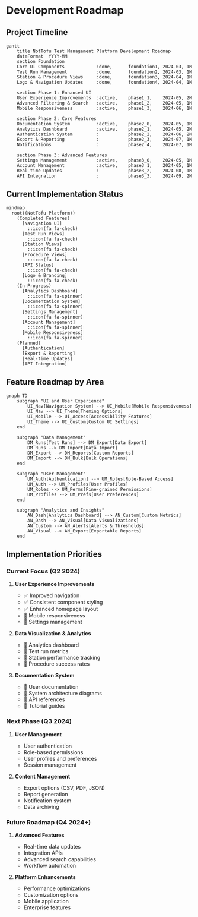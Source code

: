 # Development Roadmap

## Project Timeline

```mermaid
gantt
    title NotTofu Test Management Platform Development Roadmap
    dateFormat  YYYY-MM
    section Foundation
    Core UI Components            :done,      foundation1, 2024-03, 1M
    Test Run Management           :done,      foundation2, 2024-03, 1M
    Station & Procedure Views     :done,      foundation3, 2024-04, 1M
    Logo & Navigation Updates     :done,      foundation4, 2024-04, 1M

    section Phase 1: Enhanced UI
    User Experience Improvements  :active,    phase1_1,    2024-05, 2M
    Advanced Filtering & Search   :active,    phase1_2,    2024-05, 1M
    Mobile Responsiveness         :active,    phase1_3,    2024-06, 1M
    
    section Phase 2: Core Features
    Documentation System          :active,    phase2_0,    2024-05, 1M
    Analytics Dashboard           :active,    phase2_1,    2024-05, 2M
    Authentication System         :           phase2_2,    2024-06, 2M
    Export & Reporting            :           phase2_3,    2024-07, 1M
    Notifications                 :           phase2_4,    2024-07, 1M
    
    section Phase 3: Advanced Features
    Settings Management           :active,    phase3_0,    2024-05, 1M
    Account Management            :active,    phase3_1,    2024-05, 1M
    Real-time Updates             :           phase3_2,    2024-08, 1M
    API Integration               :           phase3_3,    2024-09, 2M
```

## Current Implementation Status

```mermaid
mindmap
  root((NotTofu Platform))
    (Completed Features)
      [Navigation UI]
        ::icon(fa fa-check)
      [Test Run Views]
        ::icon(fa fa-check)
      [Station Views]
        ::icon(fa fa-check)
      [Procedure Views]
        ::icon(fa fa-check)
      [API Status]
        ::icon(fa fa-check)
      [Logo & Branding]
        ::icon(fa fa-check)
    (In Progress)
      [Analytics Dashboard]
        ::icon(fa fa-spinner)
      [Documentation System]
        ::icon(fa fa-spinner)
      [Settings Management]
        ::icon(fa fa-spinner)
      [Account Management]
        ::icon(fa fa-spinner)
      [Mobile Responsiveness]
        ::icon(fa fa-spinner)
    (Planned)
      [Authentication]
      [Export & Reporting]
      [Real-time Updates]
      [API Integration]
```

## Feature Roadmap by Area

```mermaid
graph TD
    subgraph "UI and User Experience"
        UI_Nav[Navigation System] --> UI_Mobile[Mobile Responsiveness]
        UI_Nav --> UI_Theme[Theming Options]
        UI_Mobile --> UI_Access[Accessibility Features]
        UI_Theme --> UI_Custom[Custom UI Settings]
    end
    
    subgraph "Data Management"
        DM_Runs[Test Runs] --> DM_Export[Data Export]
        DM_Runs --> DM_Import[Data Import]
        DM_Export --> DM_Reports[Custom Reports]
        DM_Import --> DM_Bulk[Bulk Operations]
    end
    
    subgraph "User Management"
        UM_Auth[Authentication] --> UM_Roles[Role-Based Access]
        UM_Auth --> UM_Profiles[User Profiles]
        UM_Roles --> UM_Perms[Fine-grained Permissions]
        UM_Profiles --> UM_Prefs[User Preferences]
    end
    
    subgraph "Analytics and Insights"
        AN_Dash[Analytics Dashboard] --> AN_Custom[Custom Metrics]
        AN_Dash --> AN_Visual[Data Visualizations]
        AN_Custom --> AN_Alerts[Alerts & Thresholds]
        AN_Visual --> AN_Export[Exportable Reports]
    end
```

## Implementation Priorities

### Current Focus (Q2 2024)

1. **User Experience Improvements**
   - ✅ Improved navigation
   - ✅ Consistent component styling
   - ✅ Enhanced homepage layout
   - 🔄 Mobile responsiveness
   - 🔄 Settings management

2. **Data Visualization & Analytics**
   - 🔄 Analytics dashboard
   - 🔄 Test run metrics
   - 🔄 Station performance tracking
   - 🔄 Procedure success rates

3. **Documentation System**
   - 🔄 User documentation
   - 🔄 System architecture diagrams
   - 🔄 API references
   - 🔄 Tutorial guides

### Next Phase (Q3 2024)

1. **User Management**
   - User authentication
   - Role-based permissions
   - User profiles and preferences
   - Session management

2. **Content Management**
   - Export options (CSV, PDF, JSON)
   - Report generation
   - Notification system
   - Data archiving

### Future Roadmap (Q4 2024+)

1. **Advanced Features**
   - Real-time data updates
   - Integration APIs
   - Advanced search capabilities
   - Workflow automation

2. **Platform Enhancements**
   - Performance optimizations
   - Customization options
   - Mobile application
   - Enterprise features 